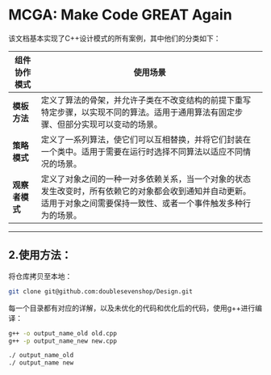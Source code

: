 # MCGA: Make Code GREAT Again

该文档基本实现了C++设计模式的所有案例，其中他们的分类如下：

| **组件协作模式**  | **使用场景** |
|------------------|------------------|
| **模板方法**   | 定义了算法的骨架，并允许子类在不改变结构的前提下重写特定步骤，以实现不同的算法。适用于通用算法有固定步骤、但部分实现可以变动的场景。 |
| **策略模式**   | 定义了一系列算法，使它们可以互相替换，并将它们封装在一个类中。适用于需要在运行时选择不同算法以适应不同情况的场景。 |
| **观察者模式** | 定义了对象之间的一种一对多依赖关系，当一个对象的状态发生改变时，所有依赖它的对象都会收到通知并自动更新。适用于对象之间需要保持一致性、或者一个事件触发多种行为的场景。 |


---
## 2.使用方法：
将仓库拷贝至本地：
```bash
git clone git@github.com:doublesevenshop/Design.git
```

每一个目录都有对应的详解，以及未优化的代码和优化后的代码，使用g++进行编译：
```bash
g++ -o output_name_old old.cpp
g++ -p output_name_new new.cpp

./ output_name_old
./ output_name new
```